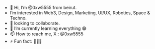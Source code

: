 - 👋 Hi, I’m @0xw5555 from beirut.
- I’m interested in Web3, Design, Marketing, UI/UX, Robotics, Space & Techno.
- 👀 looking to collaborate.
- 🌱 I’m currently learning everything 😁
- 📫 How to reach me, X : @0xw5555
- ⚡ Fun fact: 🔮😅🚀

<!---
0xw5555/0xw5555 is a ✨ special ✨ repository because its `README.md` (this file) appears on your GitHub profile.
You can click the Preview link to take a look at your changes.
--->

